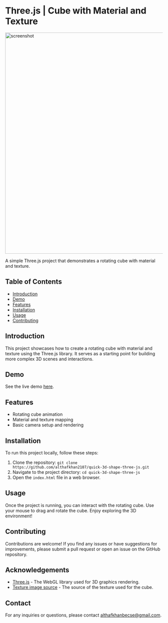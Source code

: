 # Three.js | Cube with Material and Texture

<img width="707" alt="screenshot" src="https://github.com/althafkhan2107/Quick-3D-Shape-Three-js/assets/98469857/893b36b5-ad97-4266-83af-f91d681f3456">

A simple Three.js project that demonstrates a rotating cube with material and texture.

## Table of Contents

- [Introduction](#introduction)
- [Demo](#demo)
- [Features](#features)
- [Installation](#installation)
- [Usage](#usage)
- [Contributing](#contributing)

## Introduction

This project showcases how to create a rotating cube with material and texture using the Three.js library. It serves as a starting point for building more complex 3D scenes and interactions.

## Demo

See the live demo [here](http://althaf-khan.com/three-js/cube-with-material-and-texture/).

## Features

- Rotating cube animation
- Material and texture mapping
- Basic camera setup and rendering

## Installation

To run this project locally, follow these steps:

1. Clone the repository: `git clone https://github.com/althafkhan2107/quick-3d-shape-three-js.git`
2. Navigate to the project directory: `cd quick-3d-shape-three-js`
3. Open the `index.html` file in a web browser.

## Usage

Once the project is running, you can interact with the rotating cube. Use your mouse to drag and rotate the cube. Enjoy exploring the 3D environment!

## Contributing

Contributions are welcome! If you find any issues or have suggestions for improvements, please submit a pull request or open an issue on the GitHub repository.


## Acknowledgements

- [Three.js](https://threejs.org) - The WebGL library used for 3D graphics rendering.
- [Texture image source](http://althaf-khan.com/three-js/cube-with-material-and-texture/) - The source of the texture used for the cube.

## Contact

For any inquiries or questions, please contact [althafkhanbecse@gmail.com](mailto:althafkhanbecse@gmail.com).

